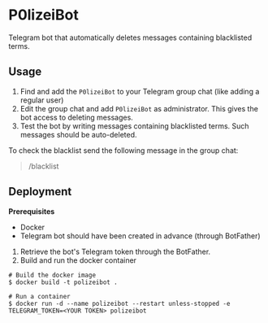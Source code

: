 # P0lizeiBot

Telegram bot that automatically deletes messages containing blacklisted terms.

## Usage
1. Find and add the `P0lizeiBot` to your Telegram group chat (like adding a regular user)
2. Edit the group chat and add `P0lizeiBot` as administrator. This gives the bot access to deleting messages.
3. Test the bot by writing messages containing blacklisted terms. Such messages should be auto-deleted.

To check the blacklist send the following message in the group chat: 
> /blacklist

## Deployment
**Prerequisites**
- Docker
- Telegram bot should have been created in advance (through BotFather)

1. Retrieve the bot's Telegram token through the BotFather.
2. Build and run the docker container

```shell
# Build the docker image
$ docker build -t polizeibot .

# Run a container
$ docker run -d --name polizeibot --restart unless-stopped -e TELEGRAM_TOKEN=<YOUR TOKEN> polizeibot
```